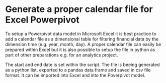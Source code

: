 # Generate a proper calendar file for Excel Powerpivot

To setup a Powerpivot data model in Microsoft Excel it is best practice to add a calendar file as a dimensional table for filtering financial data by the dimension time (e.g. year, month, day). A proper calendar file can easily be prepared within Excel but it is also possible to setup the file in python as part of other preparations e.g. for an analytics project.

The start and end date is set within the script. The file is beeing generated as a python list, exported to a pandas data frame and saved in csv file format. It can be imported into Excel and into the Poverpivot model.